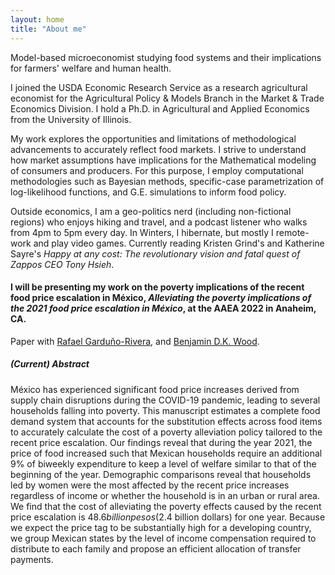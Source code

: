 ```yaml
---
layout: home
title: "About me"
---
```


Model-based microeconomist studying food systems and their implications for farmers' welfare and human health.

I joined the USDA Economic Research Service as a research agricultural economist for the Agricultural Policy & Models Branch in the Market & Trade Economics Division. I hold a Ph.D. in Agricultural and Applied Economics from the University of Illinois.

My work explores the opportunities and limitations of methodological advancements to accurately reflect food markets. I strive to understand how market assumptions have implications for the Mathematical modeling of consumers and producers. For this purpose, I employ computational methodologies such as Bayesian methods, specific-case parametrization of log-likelihood functions, and G.E. simulations to inform food policy. 

Outside economics, I am a geo-politics nerd (including non-fictional regions) who enjoys hiking and travel, and a podcast listener who walks from 4pm to 5pm every day. In Winters, I hibernate, but mostly I remote-work and play video games. Currently reading Kristen Grind's and Katherine Sayre's *Happy at any cost: The revolutionary vision and fatal quest of Zappos CEO Tony Hsieh*.

#### I will be presenting my work on the poverty implications of the recent food price escalation in México, *Alleviating the poverty implications of the 2021 food price escalation in México*, at the AAEA 2022 in Anaheim, CA.

Paper with [Rafael Garduño-Rivera](https://scholar.google.com/citations?user=Ju4Y-EwAAAAJ&hl=en), and [Benjamin D.K. Wood](https://sites.google.com/view/bdkwood).

##### (Current) Abstract

México has experienced significant food price increases derived from supply chain disruptions during the COVID-19 pandemic, leading to several households falling into poverty. This manuscript estimates a complete food demand system that accounts for the substitution effects across food items to accurately calculate the cost of a poverty alleviation policy tailored to the recent price escalation. Our findings reveal that during the year 2021, the price of food increased such that Mexican households require an additional 9% of biweekly expenditure to keep a level of welfare similar to that of the beginning of the year. Demographic comparisons reveal that households led by women were the most affected by the recent price increases regardless of income or whether the household is in an urban or rural area. We find that the cost of alleviating the poverty effects caused by the recent price escalation is $48.6 billion pesos ($2.4 billion dollars) for one year. Because we expect the price tag to be substantially high for a developing country, we group Mexican states by the level of income compensation required to distribute to each family and propose an efficient allocation of transfer payments.
